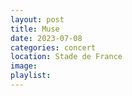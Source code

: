 ```yaml
---
layout: post
title: Muse
date: 2023-07-08
categories: concert
location: Stade de France
image: 
playlist: 
---
```

